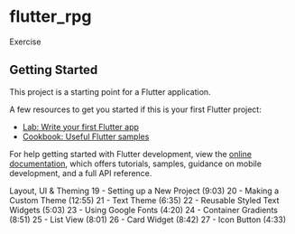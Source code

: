 # flutter_rpg

Exercise

## Getting Started

This project is a starting point for a Flutter application.

A few resources to get you started if this is your first Flutter project:

- [Lab: Write your first Flutter app](https://docs.flutter.dev/get-started/codelab)
- [Cookbook: Useful Flutter samples](https://docs.flutter.dev/cookbook)

For help getting started with Flutter development, view the
[online documentation](https://docs.flutter.dev/), which offers tutorials,
samples, guidance on mobile development, and a full API reference.

Layout, UI & Theming
19 - Setting up a New Project (9:03)
20 - Making a Custom Theme (12:55)
21 - Text Theme (6:35)
22 - Reusable Styled Text Widgets (5:03)
23 - Using Google Fonts (4:20)
24 - Container Gradients (8:51)
25 - List View (8:01)
26 - Card Widget (8:42)
27 - Icon Button (4:33)